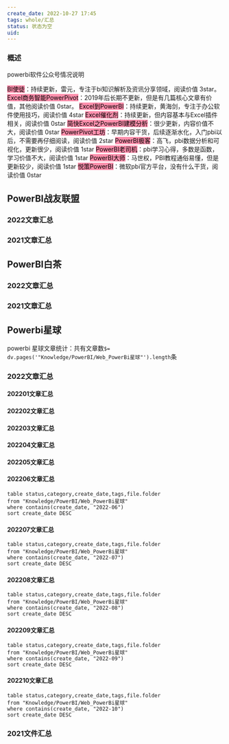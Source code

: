 ```yaml
---
create_date: 2022-10-27 17:45 
tags: whole/汇总
status: 状态为空
uid: 
---
```



### 概述

 powerbi软件公众号情况说明

<mark style="background: #FF5582A6;">BI使徒</mark>：持续更新，雷元，专注于bi知识解析及资讯分享领域，阅读价值 3star。
<mark style="background: #FF5582A6;">Excel商务智能PowerPivot</mark>：2019年后长期不更新，但是有几篇核心文章有价值，其他阅读价值 0star。
<mark style="background: #FF5582A6;">Excel到PowerBI</mark>：持续更新，黄海剑，专注于办公软件使用技巧，阅读价值 4star
<mark style="background: #FF5582A6;">Excel催化剂</mark>：持续更新，但内容基本与Excel插件相关，阅读价值 0star
<mark style="background: #FF5582A6;">简快Excel之PowerBI建模分析</mark>：很少更新，内容价值不大，阅读价值 0star
<mark style="background: #FF5582A6;">PowerPivot工坊</mark>：早期内容干货，后续逐渐水化，入门pbi以后，不需要再仔细阅读，阅读价值 2star
<mark style="background: #FF5582A6;">PowerBI极客</mark>：高飞，pbi数据分析和可视化，更新很少，阅读价值 1star
<mark style="background: #FF5582A6;">PowerBI老司机</mark>：pbi学习心得，多数是函数，学习价值不大，阅读价值 1star
<mark style="background: #FF5582A6;">PowerBI大师</mark>：马世权，PBI教程通俗易懂，但是更新较少，阅读价值 1star
<mark style="background: #FF5582A6;">悦策PowerBI</mark>：微软pbi官方平台，没有什么干货，阅读价值 0star

## PowerBI战友联盟

### 2022文章汇总

### 2021文章汇总

## PowerBI白茶

### 2022文章汇总

### 2021文章汇总
 
## Powerbi星球

powerbi 星球文章统计：共有文章数`$= dv.pages('"Knowledge/PowerBI/Web_PowerBi星球"').length`条

### 2022文章汇总

#### 202201文章汇总

#### 202202文章汇总

#### 202203文章汇总

#### 202204文章汇总

#### 202205文章汇总

#### 202206文章汇总
```dataview
table status,category,create_date,tags,file.folder
from "Knowledge/PowerBI/Web_PowerBi星球"
where contains(create_date, "2022-06")
sort create_date DESC 
```

#### 202207文章汇总
```dataview
table status,category,create_date,tags,file.folder 
from "Knowledge/PowerBI/Web_PowerBi星球"
where contains(create_date, "2022-07")
sort create_date DESC 
```

#### 202208文章汇总
```dataview
table status,category,create_date,tags,file.folder
from "Knowledge/PowerBI/Web_PowerBi星球"
where contains(create_date, "2022-08")
sort create_date DESC 
```


#### 202209文章汇总

```dataview
table status,category,create_date,tags,file.folder
from "Knowledge/PowerBI/Web_PowerBi星球"
where contains(create_date, "2022-09")
sort create_date DESC 
```

#### 202210文章汇总
```dataview
table status,category,create_date,tags,file.folder
from "Knowledge/PowerBI/Web_PowerBi星球"
where contains(create_date, "2022-10")
sort create_date DESC 
```




### 2021文件汇总